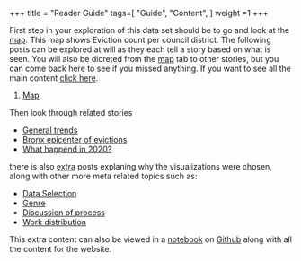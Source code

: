 +++
title = "Reader Guide"
tags=[
"Guide",
"Content",
]
weight =1
+++

First step in your exploration of this data set should be to go and look at the [map](https://kerzer.github.io/posts/map/).
This map shows Eviction count per council district. The following posts can be explored at will as they each tell a story based
on what is seen. You will also be dicreted from the [map](https://kerzer.github.io/posts/map/) tab to other stories, but you can
come back here to see if you missed anything. If you want to see all the main content [click here](https://kerzer.github.io/tags/content).

1. [Map](https://kerzer.github.io/posts/map/)

Then look through related stories
* [General trends](https://kerzer.github.io/posts/general_trends/)
* [Bronx epicenter of evictions](https://kerzer.github.io/posts/bronx/)
* [What happend in 2020?](https://kerzer.github.io/posts/2020/)


there is also [extra](https://kerzer.github.io/tags/extra) posts explaning why the visualizations were chosen, along
with other more meta related topics such as:

* [Data Selection](https://kerzer.github.io/posts/Data_selection)
* [Genre](https://kerzer.github.io/posts/Genre)
* [Discussion of process](https://kerzer.github.io/posts/Discussion)
* [Work distribution](https://kerzer.github.io/posts/Work_distribution)

This extra content can also be viewed in a [notebook](https://github.com/Kerzer/Eviction_project/blob/main/project/Final_Project.ipynb) 
on [Github](https://github.com/Kerzer/Eviction_project/tree/main/project) along with all the content for the website.